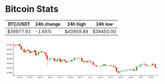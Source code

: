 # Bitcoin Stats

BTC/USDT|24h change|24h high|24h low|
|---|---|---|---|
|$39977.61|-1.65%|$40959.88|$39450.00|

<img src="./chart.svg">

